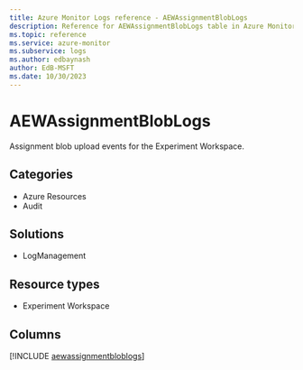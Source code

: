 ```yaml
---
title: Azure Monitor Logs reference - AEWAssignmentBlobLogs
description: Reference for AEWAssignmentBlobLogs table in Azure Monitor Logs.
ms.topic: reference
ms.service: azure-monitor
ms.subservice: logs
ms.author: edbaynash
author: EdB-MSFT
ms.date: 10/30/2023
---
```


# AEWAssignmentBlobLogs

Assignment blob upload events for the Experiment Workspace.

## Categories

- Azure Resources
- Audit
## Solutions

- LogManagement
## Resource types

- Experiment Workspace

            


## Columns
  
[!INCLUDE [aewassignmentbloblogs](../includes/aewassignmentbloblogs-include.md)]
